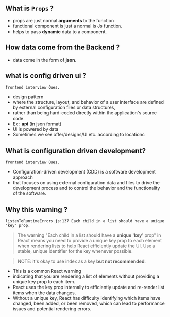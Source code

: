 ## What is `Props` ?

- props are just normal **arguments** to the function
- functional component is just a normal is Js function.
- helps to pass **dynamic** data to a component.

## How data come from the Backend ?

- data come in the form of **json**.

## what is config driven ui ?

`frontend interview Ques.`

- design pattern
- where the structure, layout, and behavior of a user interface are defined by external configuration files or data structures,
- rather than being hard-coded directly within the application's source code.
- Ex : **api** (in json format)
- UI is powered by data
- Sometimes we see offer/designs/UI etc. according to locationc

## What is configuration driven development?

`frontend interview Ques.`

- Configuration-driven development (CDD) is a software development approach
- that focuses on using external configuration data and files to drive the development process and to control the behavior and the functionality of the software.

## Why this warning ?

`listenToRuntimeErrors.js:137 Each child in a list should have a unique "key" prop.`

> The warning "Each child in a list should have a **unique 'key**' prop" in React means you need to provide a unique key prop to each element when rendering lists to help React efficiently update the UI. Use a stable, unique identifier for the key whenever possible.

> NOTE: it's okay to use index as a key **but not recommended**.

- This is a common React warning
- indicating that you are rendering a list of elements without providing a unique key prop to each item.
- React uses the key prop internally to efficiently update and re-render list items when the data changes.
- Without a unique key, React has difficulty identifying which items have changed, been added, or been removed, which can lead to performance issues and potential rendering errors.
